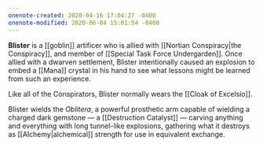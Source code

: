 ```yaml
---
onenote-created: 2020-04-16 17:04:27 -0400
onenote-modified: 2020-06-04 15:01:54 -0400
---
```


**Blister** is a [[goblin]] artificer who is allied with [[Nortian Conspiracy|the Conspiracy]], and member of [[Special Task Force Undergarden]]. Once allied with a dwarven settlement, Blister intentionally caused an explosion to embed a [[Mana]] crystal in his hand to see what lessons might be learned from such an experience.

Like all of the Conspirators, Blister normally wears the [[Cloak of Excelsio]].

Blister wields the *Oblitera*, a powerful prosthetic arm capable of wielding a charged dark gemstone — a [[Destruction Catalyst]] — carving anything and everything with long tunnel-like explosions, gathering what it destroys as [[Alchemy|alchemical]] strength for use in equivalent exchange.
